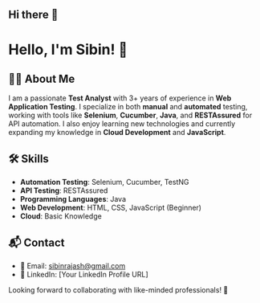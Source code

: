 ## Hi there 👋

<!--
**SibinRaj019/SibinRaj019** is a ✨ _special_ ✨ repository because its `README.md` (this file) appears on your GitHub profile.

Here are some ideas to get you started:

- 🔭 I’m currently working on ...
- 🌱 I’m currently learning ...
- 👯 I’m looking to collaborate on ...
- 🤔 I’m looking for help with ...
- 💬 Ask me about ...
- 📫 How to reach me: ...
- 😄 Pronouns: ...
- ⚡ Fun fact: ...
-->
# Hello, I'm Sibin! 👋

## 👨‍💻 About Me
I am a passionate **Test Analyst** with 3+ years of experience in **Web Application Testing**. I specialize in both **manual** and **automated** testing, working with tools like **Selenium**, **Cucumber**, **Java**, and **RESTAssured** for API automation. I also enjoy learning new technologies and currently expanding my knowledge in **Cloud Development** and **JavaScript**.

## 🛠 Skills
- **Automation Testing**: Selenium, Cucumber, TestNG  
- **API Testing**: RESTAssured  
- **Programming Languages**: Java  
- **Web Development**: HTML, CSS, JavaScript (Beginner)  
- **Cloud**: Basic Knowledge

## 📬 Contact
- 📧 Email: sibinrajash@gmail.com
- 💼 LinkedIn: [Your LinkedIn Profile URL]  

Looking forward to collaborating with like-minded professionals! 🚀



